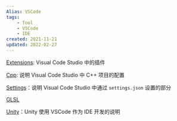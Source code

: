 ```yaml
---
Alias: VSCode
tags: 
    - Tool
    - VSCode
    - IDE
created: 2021-11-21
updated: 2022-02-27
---
```


[Extensions](Visual%20Studio%20Code/Extensions.md): Visual Code Studio 中的插件

[Cpp](Visual%20Studio%20Code/Cpp.md): 说明 Visual Code Studio 中 C++ 项目的配置

[Settings](Visual%20Studio%20Code/Settings.md)：说明 Visual Code Studio 中通过 `settings.json` 设置的部分

[GLSL](Visual%20Studio%20Code/GLSL.md)

[Unity](Visual%20Studio%20Code/Unity.md)：Unity 使用 VSCode 作为 IDE 开发的说明
